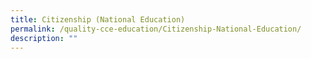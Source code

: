 ```yaml
---
title: Citizenship (National Education)
permalink: /quality-cce-education/Citizenship-National-Education/
description: ""
---
```

